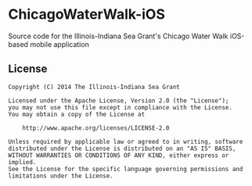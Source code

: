 ChicagoWaterWalk-iOS
========================

Source code for the Illinois-Indiana Sea Grant's Chicago Water Walk iOS-based mobile application

License
------------

```
Copyright (C) 2014 The Illinois-Indiana Sea Grant

Licensed under the Apache License, Version 2.0 (the "License");
you may not use this file except in compliance with the License.
You may obtain a copy of the License at

    http://www.apache.org/licenses/LICENSE-2.0

Unless required by applicable law or agreed to in writing, software
distributed under the License is distributed on an "AS IS" BASIS,
WITHOUT WARRANTIES OR CONDITIONS OF ANY KIND, either express or implied.
See the License for the specific language governing permissions and
limitations under the License.
